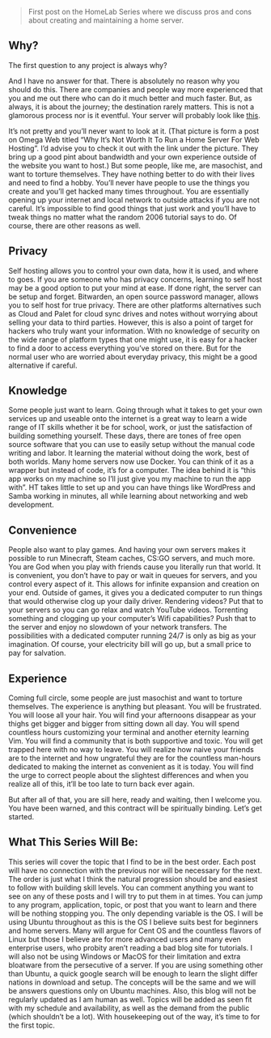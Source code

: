 > First post on the HomeLab Series where we discuss pros and cons about creating and maintaining a home server.

## Why?

The first question to any project is always why? 

And I have no answer for that. There is absolutely no reason why you should do this. There are companies and people way more experienced that you and me out there who can do it much better and much faster. But, as always, it is about the journey; the destination rarely matters. This is not a glamorous process nor is it eventful. Your server will probably look like [this](https://www.omegaweb.com/why-its-not-worth-it-to-run-a-home-server-for-web-hosting/).

It’s not pretty and you’ll never want to look at it. (That picture is form a post on Omega Web titled “Why It’s Not Worth It To Run a Home Server For Web Hosting”. I’d advise you to check it out with the link under the picture. They bring up a good pint about bandwidth and your own experience outside of the website you want to host.) But some people, like me, are masochist, and want to torture themselves. They have nothing better to do with their lives and need to find a hobby. You’ll never have people to use the things you create and you’ll get hacked many times throughout. You are essentially opening up your internet and local network to outside attacks if you are not careful. It’s impossible to find good things that just work and you’ll have to tweak things no matter what the random 2006 tutorial says to do. Of course, there are other reasons as well.


## Privacy

Self hosting allows you to control your own data, how it is used, and where to goes. If you are someone who has privacy concerns, learning to self host may be a good option to put your mind at ease. If done right, the server can be setup and forget. Bitwarden, an open source password manager, allows you to self host for true privacy. There are other platforms alternatives such as Cloud and Palet for cloud sync drives and notes without worrying about selling your data to third parties. However, this is also a point of target for hackers who truly want your information. With no knowledge of security on the wide range of platform types that one might use, it is easy for a hacker to find a door to access everything you’ve stored on there. But for the normal user who are worried about everyday privacy, this might be a good alternative if careful.

## Knowledge

Some people just want to learn. Going through what it takes to get your own services up and useable onto the internet is a great way to learn a wide range of IT skills whether it be for school, work, or just the satisfaction of building something yourself. These days, there are tones of free open source software that you can use to easily setup without the manual code writing and labor. It learning the material without doing the work, best of both worlds. Many home servers now use Docker. You can think of it as a wrapper but instead of code, it’s for a computer. The idea behind it is “this app works on my machine so I’ll just give you my machine to run the app with”. HT takes little to set up and you can have things like WordPress and Samba working in minutes, all while learning about networking and web development.

## Convenience

People also want to play games. And having your own servers makes it possible to run Minecraft, Steam caches, CS:GO servers, and much more. You are God when you play with friends cause you literally run that world. It is convenient, you don’t have to pay or wait in queues for servers, and you control every aspect of it. This allows for infinite expansion and creation on your end. Outside of games, it gives you a dedicated computer to run things that would otherwise clog up your daily driver. Rendering videos? Put that to your servers so you can go relax and watch YouTube videos. Torrenting something and clogging up your computer’s Wifi capabilities? Push that to the server and enjoy no slowdown of your network transfers. The possibilities with a dedicated computer running 24/7 is only as big as your imagination. Of course, your electricity bill will go up, but a small price to pay for salvation.

## Experience

Coming full circle, some people are just masochist and want to torture themselves. The experience is anything but pleasant. You will be frustrated. You will loose all your hair. You will find your afternoons disappear as your thighs get bigger and bigger from sitting down all day. You will spend countless hours customizing your terminal and another eternity learning Vim. You will find a community that is both supportive and toxic. You will get trapped here with no way to leave. You will realize how naive your friends are to the internet and how ungrateful they are for the countless man-hours dedicated to making the internet as convenient as it is today. You will find the urge to correct people about the slightest differences and when you realize all of this, it’ll be too late to turn back ever again.

But after all of that, you are sill here, ready and waiting, then I welcome you. You have been warned, and this contract will be spiritually binding. Let’s get started.

## What This Series Will Be:

This series will cover the topic that I find to be in the best order. Each post will have no connection with the previous nor will be necessary for the next. The order is just what I think the natural progression should be and easiest to follow with building skill levels. You can comment anything you want to see on any of these posts and I will try to put them in at times. You can jump to any program, application, topic, or post that you want to learn and there will be nothing stopping you. The only depending variable is the OS. I will be using Ubuntu throughout as this is the OS I believe suits best for beginners and home servers. Many will argue for Cent OS and the countless flavors of Linux but those I believe are for more advanced users and many even enterprise users, who probity aren’t reading a bad blog site for tutorials. I will also not be using Windows or MacOS for their limitation and extra bloatware from the persecutive of a server. If you are using something other than Ubuntu, a quick google search will be enough to learn the slight differ nations in download and setup. The concepts will be the same and we will be answers questions only on Ubuntu machines. Also, this blog will not be regularly updated as I am human as well. Topics will be added as seen fit with my schedule and availability, as well as the demand from the public (which shouldn’t be a lot). With housekeeping out of the way, it’s time to for the first topic.